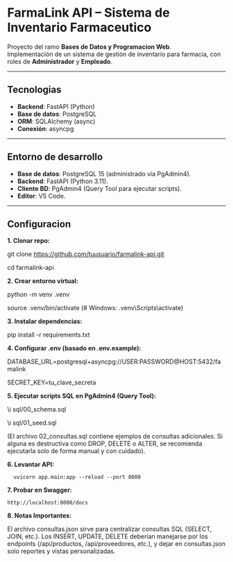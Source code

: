 # FarmaLink API – Sistema de Inventario Farmaceutico

Proyecto del ramo **Bases de Datos y Programacion Web**.  
Implementación de un sistema de gestión de inventario para farmacia, con roles de **Administrador** y **Empleado**.

---

## Tecnologias

- **Backend**: FastAPI (Python)
- **Base de datos**: PostgreSQL
- **ORM**: SQLAlchemy (async)
- **Conexión**: asyncpg

---

## Entorno de desarrollo

- **Base de datos**: PostgreSQL 15 (administrado vía PgAdmin4).
- **Backend**: FastAPI (Python 3.11).
- **Cliente BD**: PgAdmin4 (Query Tool para ejecutar scripts).
- **Editor**: VS Code.

---

## Configuracion

**1. Clonar repo:**

   git clone https://github.com/tuusuario/farmalink-api.git

   cd farmalink-api

**2. Crear entorno virtual:**

   python -m venv .venv

   source .venv/bin/activate (# Windows: .venv\Scripts\activate)

**3. Instalar dependencias:**

   pip install -r requirements.txt

**4. Configurar .env (basado en .env.example):**

   DATABASE_URL=postgresql+asyncpg://USER:PASSWORD@HOST:5432/famalink

   SECRET_KEY=tu_clave_secreta

**5. Ejecutar scripts SQL en PgAdmin4 (Query Tool):**

   \i sql/00_schema.sql

   \i sql/01_seed.sql

   (El archivo 02_consultas.sql contiene ejemplos de consultas adicionales.
   Si alguna es destructiva como DROP, DELETE o ALTER,
   se recomienda ejecutarla solo de forma manual y con cuidado).

**6. Levantar API:**

      uvicorn app.main:app --reload --port 8000

**7. Probar en Swagger:**

    http://localhost:8000/docs

**8. Notas Importantes:**

   El archivo consultas.json sirve para centralizar consultas SQL
   (SELECT, JOIN, etc.).
   Los INSERT, UPDATE, DELETE deberían manejarse por los endpoints
   (/api/productos, /api/proveedores, etc.),
   y dejar en consultas.json solo reportes y vistas personalizadas.
